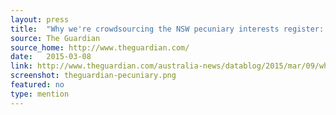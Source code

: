 ```yaml
---
layout: press
title:  "Why we're crowdsourcing the NSW pecuniary interests register: FAQ"
source: The Guardian
source_home: http://www.theguardian.com/
date:   2015-03-08
link: http://www.theguardian.com/australia-news/datablog/2015/mar/09/why-were-crowdsourcing-the-nsw-pecuniary-interests-register-faq
screenshot: theguardian-pecuniary.png
featured: no
type: mention
---
```


